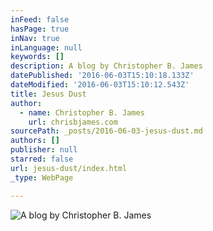 ```yaml
---
inFeed: false
hasPage: true
inNav: true
inLanguage: null
keywords: []
description: A blog by Christopher B. James
datePublished: '2016-06-03T15:10:18.133Z'
dateModified: '2016-06-03T15:10:12.543Z'
title: Jesus Dust
author:
  - name: Christopher B. James
    url: chrisbjames.com
sourcePath: _posts/2016-06-03-jesus-dust.md
authors: []
publisher: null
starred: false
url: jesus-dust/index.html
_type: WebPage

---
```

![A blog by Christopher B. James](https://the-grid-user-content.s3-us-west-2.amazonaws.com/ced8c282-57ff-487a-b06a-5ad47ce660f9.png)